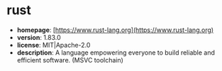 # rust

- **homepage**: [https://www.rust-lang.org](https://www.rust-lang.org)
- **version**: 1.83.0
- **license**: MIT|Apache-2.0
- **description**: A language empowering everyone to build reliable and efficient software. (MSVC toolchain)

